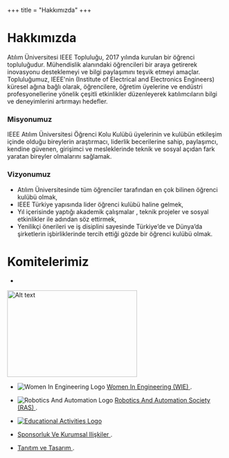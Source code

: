 +++
title = "Hakkımızda"
+++

# Hakkımızda

Atılım Üniversitesi IEEE Topluluğu, 2017 yılında kurulan bir öğrenci topluluğudur. Mühendislik alanındaki öğrencileri bir araya getirerek inovasyonu desteklemeyi ve bilgi paylaşımını teşvik etmeyi amaçlar. Topluluğumuz, IEEE'nin (Institute of Electrical and Electronics Engineers) küresel ağına bağlı olarak, öğrencilere, öğretim üyelerine ve endüstri profesyonellerine yönelik çeşitli etkinlikler düzenleyerek katılımcıların bilgi ve deneyimlerini artırmayı hedefler.

### Misyonumuz

IEEE Atılım Üniversitesi Öğrenci Kolu Kulübü üyelerinin ve kulübün etkileşim içinde
olduğu bireylerin araştırmacı, liderlik becerilerine sahip, paylaşımcı, kendine güvenen,
girişimci ve mesleklerinde teknik ve sosyal açıdan fark yaratan bireyler olmalarını sağlamak.

### Vizyonumuz

- Atılım Üniversitesinde tüm öğrenciler tarafından en çok bilinen öğrenci kulübü olmak,
- IEEE Türkiye yapısında lider öğrenci kulübü haline gelmek,
- Yıl içerisinde yaptığı akademik çalışmalar , teknik projeler ve sosyal etkinlikler ile
adından söz ettirmek,
- Yenilikçi önerileri ve iş disiplini sayesinde Türkiye’de ve Dünya’da şirketlerin
işbirliklerinde tercih ettiği gözde bir öğrenci kulübü olmak.

# Komitelerimiz


-  <a href="(https://ieee-atilim.github.io/ourteam/cs">
  <img src="/img/comittee_logo/cs_logo.png" alt="Alt text" width="300" height="200">
  </a>



- ![Women In Engineering Logo](/img/comittee_logo/wie_logo.png ) [Women In Engineering (WIE) ](https://ieee-atilim.github.io/ourteam/wie). 

-  ![Robotics And Automation Logo](/img/comittee_logo/ras_logo.png ) [Robotics And Automation Society (RAS) ](https://ieee-atilim.github.io/ourteam/ras). 

- [![Educational Activities Logo](/img/comittee_logo/ea_logo.png)](https://ieee-atilim.github.io/ourteam/ea)

-  [Sponsorluk Ve Kurumsal Ilişkiler ](https://ieee-atilim.github.io/ourteam/sk).

-  [Tanıtım ve Tasarım ](https://ieee-atilim.github.io/ourteam/tt).
